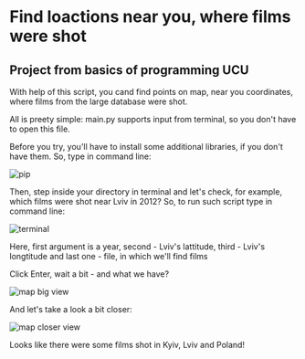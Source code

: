# Find loactions near you, where films were shot
## Project from basics of programming UCU
With help of this script, you cand find points on map, near you coordinates, where films from the large database were shot.

All is preety simple: main.py supports input from terminal, so you don't have to open this file.

Before you try, you'll have to install some additional libraries, if you don't have them. So, type in command line:

![pip](https://user-images.githubusercontent.com/116595519/219000083-346e102f-5075-4ce5-94bd-3b36888fed19.png)

Then, step inside your directory in terminal and let's check, for example, which films were shot near Lviv in 2012?
So, to run such script type in command line:

![terminal](https://user-images.githubusercontent.com/116595519/219000589-92aa2d1e-c955-485d-85e5-0699228189a6.png)

Here, first argument is a year, second - Lviv's lattitude, third - Lviv's longtitude and last one - file, in which we'll find films

Click Enter, wait a bit - and what we have?

![map big view](https://user-images.githubusercontent.com/116595519/219000686-7becee82-1ad4-40c3-86ff-6e4b292fc1e6.png)

And let's take a look a bit closer:

![map closer view](https://user-images.githubusercontent.com/116595519/219000734-6191624d-e280-4de3-b3dd-ee9107afdab5.png)

Looks like there were some films shot in Kyiv, Lviv and Poland!
